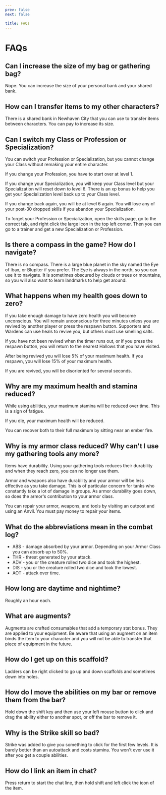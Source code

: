 ```yaml
---
prev: false
next: false

title: FAQs
---
```


# FAQs

## Can I increase the size of my bag or gathering bag?

Nope. You can increase the size of your personal bank and your shared bank.

## How can I transfer items to my other characters?

There is a shared bank in Newhaven City that you can use to transfer items between characters. You can pay to increase its size.

## Can I switch my Class or Profession or Specialization?

You can switch your Profession or Specialization, but you cannot change your Class without remaking your entire character.

If you change your Profession, you have to start over at level 1.

If you change your Specialization, you will keep your Class level but your Specialization will reset down to level 6. There is an xp bonus to help you get your Specialization level back up to your Class level.

If you change back again, you will be at level 6 again. You will lose any of your post-30 dropped skills if you abandon your Specialization.

To forget your Profession or Specialization, open the skills page, go to the correct tab, and right click the large icon in the top left corner. Then you can go to a trainer and get a new Specialization or Profession.

## Is there a compass in the game? How do I navigate?

There is no compass. There is a large blue planet in the sky named the Eye of Ibax, or Blupiter if you prefer. The Eye is always in the north, so you can use it to navigate. It is sometimes obscured by clouds or trees or mountains, so you will also want to learn landmarks to help get around.

## What happens when my health goes down to zero?

If you take enough damage to have zero health you will become unconscious. You will remain unconscious for three minutes unless you are revived by another player or press the respawn button. Supporters and Wardens can use heals to revive you, but others must use smelling salts.

If you have not been revived when the timer runs out, or if you press the respawn button, you will return to the nearest Hallows that you have visited.

After being revived you will lose 5% of your maximum health. If you respawn, you will lose 15% of your maximum health.

If you are revived, you will be disoriented for several seconds.

## Why are my maximum health and stamina reduced?

While using abilities, your maximum stamina will be reduced over time. This is a sign of fatigue.

If you die, your maximum health will be reduced.

You can recover both to their full maximum by sitting near an ember fire.

## Why is my armor class reduced? Why can't I use my gathering tools any more?

Items have durability. Using your gathering tools reduces their durability and when they reach zero, you can no longer use them.

Armor and weapons also have durability and your armor will be less effective as you take damage. This is of particular concern for tanks who constantly take a lot of damage in groups. As armor durability goes down, so does the armor's contribution to your armor class.

You can repair your armor, weapons, and tools by visiting an outpost and using an Anvil. You must pay money to repair your items.

## What do the abbreviations mean in the combat log?

- ABS - damage absorbed by your armor. Depending on your Armor Class you can absorb up to 50%.
- THR - threat generated by your attack.
- ADV - you or the creature rolled two dice and took the highest.
- DIS - you or the creature rolled two dice and took the lowest.
- AOT - attack over time.

## How long are daytime and nightime?

Roughly an hour each.

## What are augments?

Augments are crafted consumables that add a temporary stat bonus. They are applied to your equipment. Be aware that using an augment on an item binds the item to your character and you will not be able to transfer that piece of equipment in the future.

## How do I get up on this scaffold?

Ladders can be right clicked to go up and down scaffolds and sometimes down into holes.

## How do I move the abilities on my bar or remove them from the bar?

Hold down the shift key and then use your left mouse button to click and drag the ability either to another spot, or off the bar to remove it.

## Why is the Strike skill so bad?

Strike was added to give you something to click for the first few levels. It is barely better than an autoattack and costs stamina. You won't ever use it after you get a couple abilities.

## How do I link an item in chat?

Press return to start the chat line, then hold shift and left click the icon of the item.


